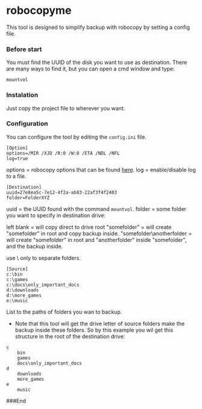 # robocopyme

This tool is designed to simplify backup with robocopy by setting a config file.

### Before start

You must find the UUID of the disk you want to use as destination.
There are many ways to find it, but you can open a cmd window and type:

`mountvol`

### Instalation

Just copy the project file to wherever you want.

### Configuration

You can configure the tool by editing the `config.ini` file.

    [Option]
    options=/MIR /XJD /R:0 /W:0 /ETA /NDL /NFL
    log=true

options = robocopy options that can be found [here](https://docs.microsoft.com/pt-br/windows-server/administration/windows-commands/robocopy "here").
log = enable/disable log to a file.

    [Destination]
    uuid=27e8ea5c-7e12-4f2a-ab83-22af3f4f2403
    folder=FolderXYZ

uuid = the UUID found with the command `mountvol`.
folder = some folder you want to specify in destination drive:

left blank = will copy direct to drive root
"somefolder" = will create "somefolder" in root and copy  backup inside.
"somefolder\anotherfolder =  will create "somefolder" in root and "anotherfolder" inside "somefolder", and the backup inside.

use \ only to separate folders.

    [Source]
    c:\bin
    c:\games
    c:\docs\only_important_docs
    d:\downloads
    d:\more_games
    e:\music

List to the paths of folders you wan to backup.

- Note that this tool will get the drive letter of source folders make the backup inside these folders. So by this example you wil get this structure in the root of the destination drive:

```
c
	bin
	games
	docs\only_important_docs
d
	downloads
    more_games
e
	music
```

###End